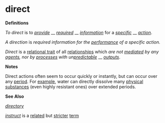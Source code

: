 # direct

**Definitions**

_To direct_ is to [_provide_](https://github.com/gcassel/Modular-Organization-Terminology/blob/master/terms/provide.md) __ [_required_](https://github.com/gcassel/Modular-Organization-Terminology/blob/master/terms/require.md) __ [_information_](https://github.com/gcassel/Modular-Organization-Terminology/blob/master/terms/information.md) for a [_specific_](https://github.cob.com/gcassel/Modular-Organization-Terminology/blob/master/terms/specific.md) __ [_action_](https://github.com/gcassel/Modular-Organization-Terminology/blob/master/terms/act.md).

_A direction_ is _required information for the_ [_performance_](https://github.com/gcassel/Modular-Organization-Terminology/blob/master/terms/perform.md) _of a specific action._

_Direct_ is a [relational trait](https://github.com/gcassel/Modular-Organization-Terminology/blob/master/terms/relational-trait.md) of all [relationships](https://github.com/gcassel/Modular-Organization-Terminology/blob/master/terms/relate.md) which _are not_ [_mediated_](https://github.com/gcassel/Modular-Organization-Terminology/blob/master/terms/media.md) _by any_ [_agents_](https://github.com/gcassel/Modular-Organization-Terminology/blob/master/terms/agent.md)_, nor by_ [_processes_](https://github.com/gcassel/Modular-Organization-Terminology/blob/master/terms/process.md) _with un_[_predictable_](https://github.com/gcassel/Modular-Organization-Terminology/blob/master/terms/predict.md) __ [_outputs_](https://github.com/gcassel/Modular-Organization-Terminology/blob/master/terms/output.md).

**Notes**

Direct actions often seem to occur quickly or instantly, but can occur over any [period](https://github.com/gcassel/Modular-Organization-Terminology/blob/master/terms/period.md). For [example](https://github.com/gcassel/Modular-Organization-Terminology/blob/master/terms/example.md), water can directly dissolve many [physical](https://github.com/gcassel/Modular-Organization-Terminology/blob/master/terms/physical.md) [substances](https://github.com/gcassel/Modular-Organization-Terminology/blob/master/terms/substance.md) (even highly resistant ones) over extended periods.

**See Also**

[_directory_](https://github.com/gcassel/Modular-Organization-Terminology/blob/master/terms/directory.md)

[_instruct_](https://github.com/gcassel/Modular-Organization-Terminology/blob/master/terms/instruct.md) is a [related](https://github.com/gcassel/Modular-Organization-Terminology/blob/master/terms/relate.md) but [stricter](https://github.com/gcassel/Modular-Organization-Terminology/blob/master/terms/strict.md) [term](https://github.com/gcassel/Modular-Organization-Terminology/blob/master/terms/term.md)
